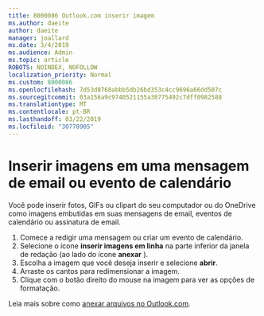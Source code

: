 ```yaml
---
title: 8000086 Outlook.com inserir imagem
ms.author: daeite
author: daeite
manager: joallard
ms.date: 3/4/2019
ms.audience: Admin
ms.topic: article
ROBOTS: NOINDEX, NOFOLLOW
localization_priority: Normal
ms.custom: 8000086
ms.openlocfilehash: 7d53d8768abbb5db26bd353c4cc9696a66dd507c
ms.sourcegitcommit: 03a156a9c9740521155a30775492c7dff0982588
ms.translationtype: MT
ms.contentlocale: pt-BR
ms.lasthandoff: 03/22/2019
ms.locfileid: "30778905"
---
```

# <a name="insert-pictures-in-an-email-message-or-calendar-event"></a>Inserir imagens em uma mensagem de email ou evento de calendário

Você pode inserir fotos, GIFs ou clipart do seu computador ou do OneDrive como imagens embutidas em suas mensagens de email, eventos de calendário ou assinatura de email.

1. Comece a redigir uma mensagem ou criar um evento de calendário.
2. Selecione o ícone **inserir imagens em linha** na parte inferior da janela de redação (ao lado do ícone **anexar** ).
3. Escolha a imagem que você deseja inserir e selecione **abrir**.
4. Arraste os cantos para redimensionar a imagem.
5. Clique com o botão direito do mouse na imagem para ver as opções de formatação.

Leia mais sobre como [anexar arquivos no Outlook.com](https://support.office.com/article/8d7c1ea7-4e5f-44ce-bb6e-c5fcc92ba9ab).